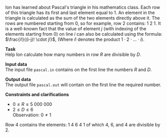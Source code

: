 Ion has learned about Pascal's triangle in his mathematics class. Each row of this triangle has its first and last element equal to 1. An element in the triangle is calculated as the sum of the two elements directly above it. The rows are numbered starting from 0, so for example, row 2 contains: 1 2 1. It is a well-known fact that the value of element $j$ (with indexing of the elements starting from 0) on line $i$ can also be calculated using the formula: $\frac{i!}{(i-j)! \cdot j!}$, (Where $i!$ denotes the product $1 \cdot 2 \cdot \dots \cdot i$).

**Task**  
Help Ion calculate how many numbers in row $R$ are divisible by $D$.

**Input data**  
The input file `pascal.in` contains on the first line the numbers $R$ and $D$.

**Output data**  
The output file `pascal.out` will contain on the first line the required number.

**Constraints and clarifications**  
- $0 \leq R \leq 5\ 000\ 000$
- $2 \leq D \leq 6$  
Observation: $0 \neq 1$

Row $4$ contains the elements:
$1 \ 4 \ 6 \ 4 \ 1$
of which $4$, $6$, and $4$ are divisible by $2$.